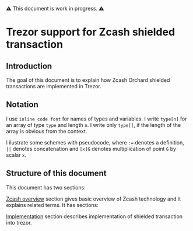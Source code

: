 :warning: This document is work in progress. :warning:

# Trezor support for Zcash shielded transaction  

## Introduction  

The goal of this document is to explain how Zcash Orchard shielded transactions are implemented in Trezor.

## Notation

I use `inline code font` for names of types and variables. I write `type[n]` for an array of type `type` and length `n`. I write only `type[]`, if the length of the array is obvious from the context.

I ilustrate some schemes with pseudocode, where `:=` denotes a definition, `||` denotes concatenation and `[x]G` denotes multiplication of point `G` by scalar `x`.

## Structure of this document

This document has two sections:

[Zcash overview]("zcash_overview.md") section gives basic overview of Zcash technology and it explains related terms. It has sections:

[Implementation]("implementation.md") section describes implementation of shielded transaction into trezor.
